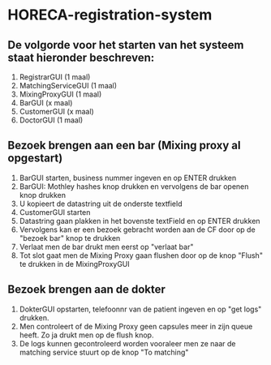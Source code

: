 # HORECA-registration-system

## De volgorde voor het starten van het systeem staat hieronder beschreven:
1.  RegistrarGUI        (1 maal)
2.  MatchingServiceGUI  (1 maal)
3.  MixingProxyGUI      (1 maal)
4.  BarGUI              (x maal)
5.  CustomerGUI         (x maal)
6.  DoctorGUI           (1 maal)

## Bezoek brengen aan een bar (Mixing proxy al opgestart)
1. BarGUI starten, business nummer ingeven en op ENTER drukken
2. BarGUI: Mothley hashes knop drukken en vervolgens de bar openen knop drukken
3. U kopieert de datastring uit de onderste textfield
4. CustomerGUI starten
5. Datastring gaan plakken in het bovenste textField en op ENTER drukken
6. Vervolgens kan er een bezoek gebracht worden aan de CF door op de "bezoek bar" knop te drukken
7. Verlaat men de bar drukt men eerst op "verlaat bar"
8. Tot slot gaat men de Mixing Proxy gaan flushen door op de knop "Flush" te drukken in de MixingProxyGUI

## Bezoek brengen aan de dokter
1. DokterGUI opstarten, telefoonnr van de patient ingeven en op "get logs" drukken.
2. Men controleert of de Mixing Proxy geen capsules meer in zijn queue heeft. Zo ja drukt men op de flush knop.
3. De logs kunnen gecontroleerd worden vooraleer men ze naar de matching service stuurt op de knop "To matching"
